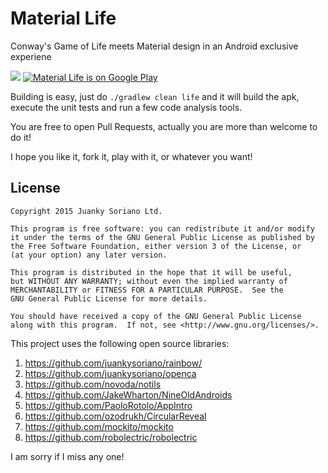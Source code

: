 # Material Life
Conway's Game of Life meets Material design in an Android exclusive experiene

![](http://s8.postimg.org/xwprmqpmd/device_copy.png)
[![Material Life is on Google Play](http://developer.android.com/images/brand/en_generic_rgb_wo_60.png)](https://play.google.com/store/apps/details?id=com.juankysoriano.materiallife)

Building is easy, just do `./gradlew clean life` and it will build the apk, execute the unit tests and run a few code analysis tools.

You are free to open Pull Requests, actually you are more than welcome to do it!

I hope you like it, fork it, play with it, or whatever you want!

License
--------

    Copyright 2015 Juanky Soriano Ltd.

    This program is free software: you can redistribute it and/or modify
    it under the terms of the GNU General Public License as published by
    the Free Software Foundation, either version 3 of the License, or
    (at your option) any later version.

    This program is distributed in the hope that it will be useful,
    but WITHOUT ANY WARRANTY; without even the implied warranty of
    MERCHANTABILITY or FITNESS FOR A PARTICULAR PURPOSE.  See the
    GNU General Public License for more details.

    You should have received a copy of the GNU General Public License
    along with this program.  If not, see <http://www.gnu.org/licenses/>.

This project uses the following open source libraries:

1. https://github.com/juankysoriano/rainbow/
2. https://github.com/juankysoriano/openca
3. https://github.com/novoda/notils
4. https://github.com/JakeWharton/NineOldAndroids
5. https://github.com/PaoloRotolo/AppIntro
6. https://github.com/ozodrukh/CircularReveal
7. https://github.com/mockito/mockito
8. https://github.com/robolectric/robolectric

I am sorry if I miss any one!
